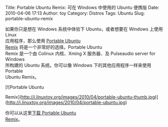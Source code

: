 Title: Portable Ubuntu Remix: 可在 Windows 中使用的 Ubuntu 便携版
Date: 2010-04-06 17:13
Author: toy
Category: Distros
Tags: Ubuntu
Slug: portable-ubuntu-remix

如果你只是想在 Windows 系统中体验下 Ubuntu，或者想要在 Windows 上使用
Linux  
应用程序，那么使用 [Portable Ubuntu  
Remix](http://portableubuntu.demonccc.com.ar/en/project)
将是一个非常好的选择。Portable Ubuntu  
Remix 是一个由 Colinux 内核、Xming X 服务器、及 Pulseaudio server for
Windows  
所构建的 Ubuntu 系统。你可以像 Windows 下的其他应用程序一样来使用
Portable  
Ubuntu Remix。

[![Portable Ubuntu  

Remix](http://i.linuxtoy.org/images/2010/04/portable-ubuntu-thumb.jpg)](http://i.linuxtoy.org/images/2010/04/portable-ubuntu.jpg)

你可以从这里[下载 Portable Ubuntu  
Remix](http://portableubuntu.demonccc.com.ar/en/download)。
